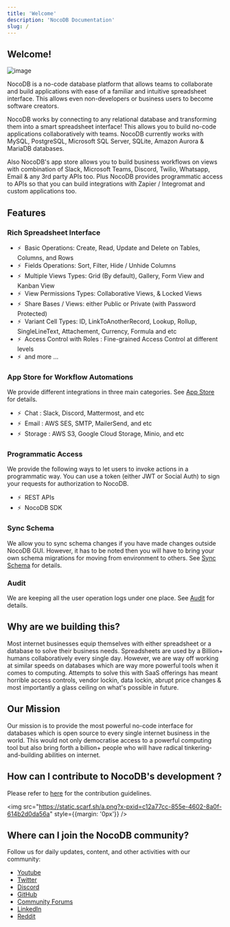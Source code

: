 ```yaml
---
title: 'Welcome'
description: 'NocoDB Documentation'
slug: /
---
```


## Welcome!

![image](/img/banner.png)

NocoDB is a no-code database platform that allows teams to collaborate and build applications with ease of a familiar and intuitive spreadsheet interface. This allows even non-developers or business users to become software creators.

NocoDB works by connecting to any relational database and transforming them into a smart spreadsheet interface! This allows you to build no-code applications collaboratively with teams. NocoDB currently works with MySQL, PostgreSQL, Microsoft SQL Server, SQLite, Amazon Aurora & MariaDB databases.

Also NocoDB's app store allows you to build business workflows on views with combination of Slack, Microsoft Teams, Discord, Twilio, Whatsapp, Email & any 3rd party APIs too. Plus NocoDB provides programmatic access to APIs so that you can build integrations with Zapier / Integromat and custom applications too.

## Features

### Rich Spreadsheet Interface

- ⚡ &nbsp;Basic Operations: Create, Read, Update and Delete on Tables, Columns, and Rows
- ⚡ &nbsp;Fields Operations: Sort, Filter, Hide / Unhide Columns
- ⚡ &nbsp;Multiple Views Types: Grid (By default), Gallery, Form View and Kanban View
- ⚡ &nbsp;View Permissions Types: Collaborative Views, & Locked Views 
- ⚡ &nbsp;Share Bases / Views: either Public or Private (with Password Protected)
- ⚡ &nbsp;Variant Cell Types: ID, LinkToAnotherRecord, Lookup, Rollup, SingleLineText, Attachement, Currency, Formula and etc
- ⚡ &nbsp;Access Control with Roles : Fine-grained Access Control at different levels
- ⚡ &nbsp;and more ...

### App Store for Workflow Automations

We provide different integrations in three main categories. See <a href="/0.109.7/setup-and-usages/account-settings#app-store" target="_blank">App Store</a> for details.

- ⚡ &nbsp;Chat : Slack, Discord, Mattermost, and etc
- ⚡ &nbsp;Email : AWS SES, SMTP, MailerSend, and etc
- ⚡ &nbsp;Storage : AWS S3, Google Cloud Storage, Minio, and etc

### Programmatic Access

We provide the following ways to let users to invoke actions in a programmatic way. You can use a token (either JWT or Social Auth) to sign your requests for authorization to NocoDB. 

- ⚡ &nbsp;REST APIs
- ⚡ &nbsp;NocoDB SDK

### Sync Schema

We allow you to sync schema changes if you have made changes outside NocoDB GUI. However, it has to be noted then you will have to bring your own schema migrations for moving from environment to others. See <a href="/0.109.7/setup-and-usages/sync-schema" target="_blank">Sync Schema</a> for details.

### Audit 

We are keeping all the user operation logs under one place. See <a href="/0.109.7/setup-and-usages/audit" target="_blank">Audit</a> for details.

##  Why are we building this?
Most internet businesses equip themselves with either spreadsheet or a database to solve their business needs. Spreadsheets are used by a Billion+ humans collaboratively every single day. However, we are way off working at similar speeds on databases which are way more powerful tools when it comes to computing. Attempts to solve this with SaaS offerings has meant horrible access controls, vendor lockin, data lockin, abrupt price changes & most importantly a glass ceiling on what's possible in future.

## Our Mission
Our mission is to provide the most powerful no-code interface for databases which is open source to every single internet business in the world. This would not only democratise access to a powerful computing tool but also bring forth a billion+ people who will have radical tinkering-and-building abilities on internet. 

## How can I contribute to NocoDB's development ?

Please refer to [here](https://github.com/ricardo-montoya/paperly/blob/develop/.github/CONTRIBUTING.md) for the contribution guidelines.

<img src="https://static.scarf.sh/a.png?x-pxid=c12a77cc-855e-4602-8a0f-614b2d0da56a" style={{margin: '0px'}} />

## Where can I join the NocoDB community?

Follow us for daily updates, content, and other activities with our community:

- [Youtube](https://www.youtube.com/@nocodb)
- [Twitter](https://twitter.com/nocodb)
- [Discord](http://discord.nocodb.com/)
- [GitHub](https://github.com/ricardo-montoya/paperly)
- [Community Forums](https://community.nocodb.com/)
- [LinkedIn](https://www.linkedin.com/company/nocodb)
- [Reddit](https://www.reddit.com/r/NocoDB/)

